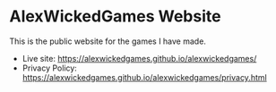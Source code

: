 # AlexWickedGames Website

This is the public website for the games I have made.

- Live site: https://alexwickedgames.github.io/alexwickedgames/
- Privacy Policy: https://alexwickedgames.github.io/alexwickedgames/privacy.html
